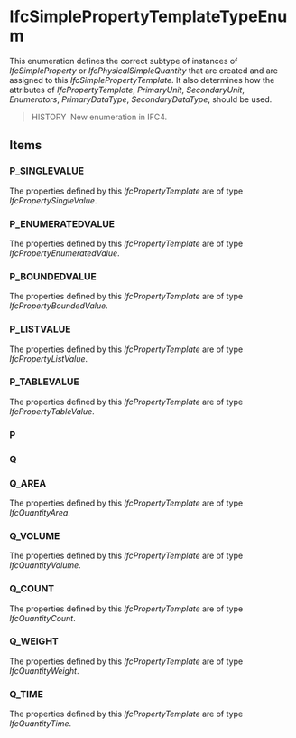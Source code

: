 # IfcSimplePropertyTemplateTypeEnum

This enumeration defines the correct subtype of instances of _IfcSimpleProperty_ or _IfcPhysicalSimpleQuantity_ that are created and are assigned to this _IfcSimplePropertyTemplate_. It also determines how the attributes of _IfcPropertyTemplate_, _PrimaryUnit_, _SecondaryUnit_, _Enumerators_, _PrimaryDataType_, _SecondaryDataType_, should be used.

> HISTORY&nbsp; New enumeration in IFC4.

## Items

### P_SINGLEVALUE
The properties defined by this _IfcPropertyTemplate_ are of type _IfcPropertySingleValue_.

### P_ENUMERATEDVALUE
The properties defined by this _IfcPropertyTemplate_ are of type _IfcPropertyEnumeratedValue_.

### P_BOUNDEDVALUE
The properties defined by this _IfcPropertyTemplate_ are of type _IfcPropertyBoundedValue_.

### P_LISTVALUE
The properties defined by this _IfcPropertyTemplate_ are of type _IfcPropertyListValue_.

### P_TABLEVALUE
The properties defined by this _IfcPropertyTemplate_ are of type _IfcPropertyTableValue_.

### P


### Q


### Q_AREA
The properties defined by this _IfcPropertyTemplate_ are of type _IfcQuantityArea_.

### Q_VOLUME
The properties defined by this _IfcPropertyTemplate_ are of type _IfcQuantityVolume_.

### Q_COUNT
The properties defined by this _IfcPropertyTemplate_ are of type _IfcQuantityCount_.

### Q_WEIGHT
The properties defined by this _IfcPropertyTemplate_ are of type _IfcQuantityWeight_.

### Q_TIME
The properties defined by this _IfcPropertyTemplate_ are of type _IfcQuantityTime_.
